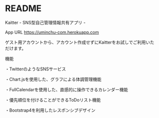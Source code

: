 # README

Kaitter - SNS型自己管理情報共有アプリ -

App URL
https://uminchu-com.herokuapp.com

ゲスト用アカウントから、アカウント作成せずにKaitterをお試しでご利用いただけます。

機能

・TwitterのようなSNSサービス

・Chart.jsを使用した、グラフによる体調管理機能

・FullCalendarを使用した、直感的に操作できるカレンダー機能

・優先順位を付けることができるToDoリスト機能

・Bootstrap4を利用したレスポンシブデザイン